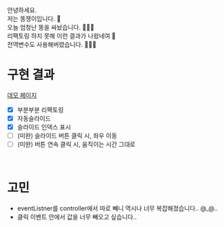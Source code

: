 안녕하세요.  
저는 똥쟁이입니다. 💩  
오늘 엄청난 똥을 싸놨습니다. 💩💩💩  
리팩토링 하지 못해 이런 결과가 나왔네여 🙈  
전역변수도 사용해버렸습니다. 🙈🙈🙈

# 구현 결과
[데모 페이지](https://jindonyy.github.io/fe-kakaopage/)  

- [X] 부분부분 리팩토링
- [X] 자동슬라이드
- [X] 슬라이드 인덱스 표시
- [ ] (미완) 슬라이드 버튼 클릭 시, 좌우 이동
- [ ] (미완) 버튼 연속 클릭 시, 움직이는 시간 그대로
<br>

#  고민
- eventListner를 controller에서 따로 빼니 역시나 너무 복잡해졌습니다.. @_@..
- 클릭 이벤트 안에서 값을 너무 빼오고 싶습니다..